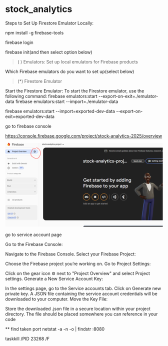# stock_analytics

Steps to Set Up Firestore Emulator Locally:

npm install -g firebase-tools

firebase login

firebase init(and then select option below)
>( ) Emulators: Set up local emulators for Firebase products

Which Firebase emulators do you want to set up(select below)
>(*) Firestore Emulator

Start the Firestore Emulator: To start the Firestore emulator, use the following command:
firebase emulators:start --export-on-exit=./emulator-data
firebase emulators:start --import=./emulator-data

firebase emulators:start --import=exported-dev-data --export-on-exit=exported-dev-data


go to firebase console

https://console.firebase.google.com/project/stock-analytics-2025/overview



![alt text](image-1.png)

go to service account page

Go to the Firebase Console:

Navigate to the Firebase Console.
Select your Firebase Project:

Choose the Firebase project you’re working on.
Go to Project Settings:

Click on the gear icon ⚙️ next to "Project Overview" and select Project settings.
Generate a New Service Account Key:

In the settings page, go to the Service accounts tab.
Click on Generate new private key.
A JSON file containing the service account credentials will be downloaded to your computer.
Move the Key File:

Store the downloaded .json file in a secure location within your project directory.
The file should be placed somewhere you can reference in your code



** find taken port
netstat -a -n -o | findstr :8080

taskkill /PID 23268 /F